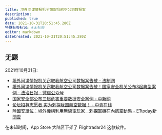 ```yaml
---
title: 境外间谍情报机关窃取我航空公司数据案
description: 
published: true
date: 2021-10-31T20:51:45.280Z
特殊标签标记: #无标签
editor: markdown
dateCreated: 2021-10-31T20:51:45.280Z
---
```


## 无题

2021年10月31日:

+ [境外间谍情报机关窃取我航空公司数据案告破 - 法制网](https://web.archive.org/web/20211031124630/http://www.legaldaily.com.cn/index_article/content/2021-10/31/content_8619001.htm)
+ [ 境外间谍情报机关窃取我航空公司数据案告破！国家安全机关公布3起典型案例 - 法治日报 - 微信公众号](https://web.archive.org/web/20211031124650/https://mp.weixin.qq.com/s?__biz=MzA5NzA3OTEyNg%3D%3D&mid=2650039752&idx=1&sn=2f901850612a711ddab81ac6b17588af)
+ [国家安全部公布三起危害重要数据安全案例 - 中新网](https://web.archive.org/web/20211031125421/http://www.chinanews.com/gn/2021/10-31/9598852.shtml)
+ [论坛招募志愿者 实为刺探我国航空数据！ - 中青在线](https://m.cyol.com/gb/articles/2021-10/31/content_JEbA7iZyb.html)
+ [陸國安單位：境外機構利用無線電玩家　刺探軍機在內航空動態 - ETtoday新聞雲](https://web.archive.org/web/20211031125247/https://www.ettoday.net/news/20211031/2113512.htm)

在未知时间，App Store 大陆区下架了 Flightradar24 这款软件。
